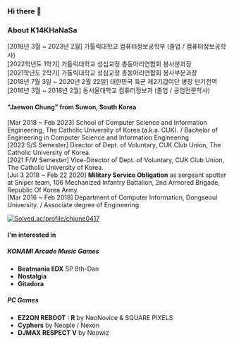 

### Hi there 👋

### About K14KHaNaSa  
[2018년 3월 ~ 2023년 2월] 가톨릭대학교 컴퓨터정보공학부 (졸업 / 컴퓨터정보공학사)  
[2022학년도 1학기] 가톨릭대학교 성심교정 총동아리연합회 봉사분과장  
[2021학년도 2학기] 가톨릭대학교 성심교정 총동아리연합회 봉사부분과장  
[2018년 7월 3일 ~ 2020년 2월 22일] 대한민국 육군 제2기갑여단 병장 만기전역  
[2016년 3월 ~ 2018년 2월] 동서울대학교 컴퓨터정보과 (졸업 / 공업전문학사)  

#### "Jaewon Chung" from Suwon, South Korea  
[Mar 2018 ~ Feb 2023] School of Computer Science and Information Engineering, The Catholic University of Korea (a.k.a. CUK).  / Bachelor of Engineering in Computer Science and Information Engineering  
[2022 S/S Semester] Director of Dept. of Voluntary, CUK Club Union, The Catholic University of Korea.  
[2021 F/W Semester] Vice-Director of Dept. of Voluntary, CUK Club Union, The Catholic University of Korea.  
[Jul 3 2018 ~ Feb 22 2020] **Military Service Obligation** as sergeant spotter at Sniper team, 106 Mechanized Infantry Battalion, 2nd Armored Brigade, Republic Of Korea Army.  
[Mar 2016 ~ Feb 2018] Department of Computer Information, Dongseoul University.  / Associate degree of Engineering  
  
  
[![Solved.ac/profile/chjone0417](http://mazassumnida.wtf/api/v2/generate_badge?boj=chjone0417)](https://solved.ac/chjone0417)

#### I'm interested in
##### KONAMI Arcade Music Games
- **Beatmania IIDX** SP 9th-Dan  
- **Nostalgia**  
- **Gitadora**  
##### PC Games
- **EZ2ON REBOOT : R** by NeoNovice & SQUARE PIXELS
- **Cyphers** by Neople / Nexon
- **DJMAX RESPECT V** by Neowiz

<!-- #### My github exist for archive sources

"Baekjoon Online Judge" Algorithm solving answers.  
https://www.acmicpc.net/user/chjone0417 -->



<!--
**K14KHaNaSa/K14KHaNaSa** is a ✨ _special_ ✨ repository because its `README.md` (this file) appears on your GitHub profile.

Here are some ideas to get you started:

- 🔭 I’m currently working on ...
- 🌱 I’m currently learning ...
- 👯 I’m looking to collaborate on ...
- 🤔 I’m looking for help with ...
- 💬 Ask me about ...
- 📫 How to reach me: ...
- 😄 Pronouns: ...
- ⚡ Fun fact: ...
-->
